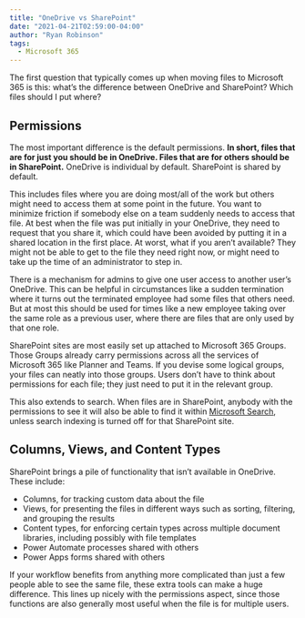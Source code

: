 ```yaml
---
title: "OneDrive vs SharePoint"
date: "2021-04-21T02:59:00-04:00"
author: "Ryan Robinson"
tags:
  - Microsoft 365
---
```


The first question that typically comes up when moving files to Microsoft 365 is this: what’s the difference between OneDrive and SharePoint? Which files should I put where?

## Permissions

The most important difference is the default permissions. **In short, files that are for just you should be in OneDrive. Files that are for others should be in SharePoint.** OneDrive is individual by default. SharePoint is shared by default.

This includes files where you are doing most/all of the work but others might need to access them at some point in the future. You want to minimize friction if somebody else on a team suddenly needs to access that file. At best when the file was put initially in your OneDrive, they need to request that you share it, which could have been avoided by putting it in a shared location in the first place. At worst, what if you aren’t available? They might not be able to get to the file they need right now, or might need to take up the time of an administrator to step in.

There is a mechanism for admins to give one user access to another user’s OneDrive. This can be helpful in circumstances like a sudden termination where it turns out the terminated employee had some files that others need. But at most this should be used for times like a new employee taking over the same role as a previous user, where there are files that are only used by that one role.

SharePoint sites are most easily set up attached to Microsoft 365 Groups. Those Groups already carry permissions across all the services of Microsoft 365 like Planner and Teams. If you devise some logical groups, your files can neatly into those groups. Users don’t have to think about permissions for each file; they just need to put it in the relevant group.

This also extends to search. When files are in SharePoint, anybody with the permissions to see it will also be able to find it within [Microsoft Search](/microsoft-365/microsoft-search-introduction/), unless search indexing is turned off for that SharePoint site.

## Columns, Views, and Content Types

SharePoint brings a pile of functionality that isn’t available in OneDrive. These include:

- Columns, for tracking custom data about the file
- Views, for presenting the files in different ways such as sorting, filtering, and grouping the results
- Content types, for enforcing certain types across multiple document libraries, including possibly with file templates
- Power Automate processes shared with others
- Power Apps forms shared with others

If your workflow benefits from anything more complicated than just a few people able to see the same file, these extra tools can make a huge difference. This lines up nicely with the permissions aspect, since those functions are also generally most useful when the file is for multiple users.
